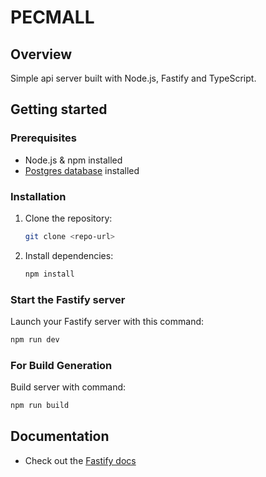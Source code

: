 
# PECMALL

## Overview

Simple api server built with Node.js, Fastify and TypeScript.

## Getting started

### Prerequisites

- Node.js & npm installed
- [Postgres database](https://www.postgresql.org/) installed

### Installation

1. Clone the repository:
   ```bash
   git clone <repo-url>
   ```
2. Install dependencies:
   ```bash
   npm install
   ```

### Start the Fastify server

Launch your Fastify server with this command:

```sh
npm run dev
```

### For Build Generation

Build server with command: 

```sh
npm run build
```

## Documentation
- Check out the [Fastify docs](https://www.fastify.io/docs/latest/)
